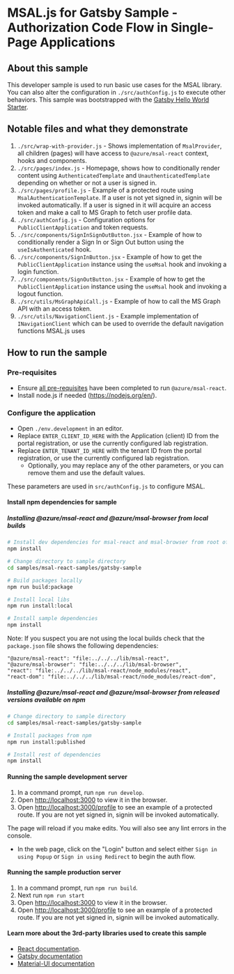 # MSAL.js for Gatsby Sample - Authorization Code Flow in Single-Page Applications

## About this sample

This developer sample is used to run basic use cases for the MSAL library. You can also alter the configuration in `./src/authConfig.js` to execute other behaviors.
This sample was bootstrapped with the [Gatsby Hello World Starter](https://github.com/gatsbyjs/gatsby-starter-hello-world).

## Notable files and what they demonstrate

1. `./src/wrap-with-provider.js` - Shows implementation of `MsalProvider`, all children (pages) will have access to `@azure/msal-react` context, hooks and components.
1. `./src/pages/index.js` - Homepage, shows how to conditionally render content using `AuthenticatedTemplate` and `UnauthenticatedTemplate` depending on whether or not a user is signed in.
1. `./src/pages/profile.js` - Example of a protected route using `MsalAuthenticationTemplate`. If a user is not yet signed in, signin will be invoked automatically. If a user is signed in it will acquire an access token and make a call to MS Graph to fetch user profile data.
1. `./src/authConfig.js` - Configuration options for `PublicClientApplication` and token requests.
1. `./src/components/SignInSignOutButton.jsx` - Example of how to conditionally render a Sign In or Sign Out button using the `useIsAuthenticated` hook.
1. `./src/components/SignInButton.jsx` - Example of how to get the `PublicClientApplication` instance using the `useMsal` hook and invoking a login function.
1. `./src/components/SignOutButton.jsx` - Example of how to get the `PublicClientApplication` instance using the `useMsal` hook and invoking a logout function.
1. `./src/utils/MsGraphApiCall.js` - Example of how to call the MS Graph API with an access token.
1. `./src/utils/NavigationClient.js` - Example implementation of `INavigationClient` which can be used to override the default navigation functions MSAL.js uses

## How to run the sample

### Pre-requisites

- Ensure [all pre-requisites](../../../lib/msal-react/README.md#prerequisites) have been completed to run `@azure/msal-react`.
- Install node.js if needed (<https://nodejs.org/en/>).

### Configure the application

- Open `./env.development` in an editor.
- Replace `ENTER_CLIENT_ID_HERE` with the Application (client) ID from the portal registration, or use the currently configured lab registration.
- Replace `ENTER_TENANT_ID_HERE` with the tenant ID from the portal registration, or use the currently configured lab registration.
  - Optionally, you may replace any of the other parameters, or you can remove them and use the default values.

These parameters are used in `src/authConfig.js` to configure MSAL.

#### Install npm dependencies for sample

##### Installing @azure/msal-react and @azure/msal-browser from local builds

```bash
# Install dev dependencies for msal-react and msal-browser from root of repo
npm install

# Change directory to sample directory
cd samples/msal-react-samples/gatsby-sample

# Build packages locally
npm run build:package

# Install local libs
npm run install:local

# Install sample dependencies
npm install
```

Note: If you suspect you are not using the local builds check that the `package.json` file shows the following dependencies:

```
"@azure/msal-react": "file:../../../lib/msal-react",
"@azure/msal-browser": "file:../../../lib/msal-browser",
"react": "file:../../../lib/msal-react/node_modules/react",
"react-dom": "file:../../../lib/msal-react/node_modules/react-dom",
```

##### Installing @azure/msal-react and @azure/msal-browser from released versions available on npm

```bash
# Change directory to sample directory
cd samples/msal-react-samples/gatsby-sample

# Install packages from npm
npm run install:published

# Install rest of dependencies
npm install
```

#### Running the sample development server

1. In a command prompt, run `npm run develop`.
1. Open [http://localhost:3000](http://localhost:3000) to view it in the browser.
1. Open [http://localhost:3000/profile](http://localhost:3000/profile) to see an example of a protected route. If you are not yet signed in, signin will be invoked automatically.

The page will reload if you make edits.
You will also see any lint errors in the console.

- In the web page, click on the "Login" button and select either `Sign in using Popup` or `Sign in using Redirect` to begin the auth flow.

#### Running the sample production server

1. In a command prompt, run `npm run build`.
1. Next run `npm run start`
1. Open [http://localhost:3000](http://localhost:3000) to view it in the browser.
1. Open [http://localhost:3000/profile](http://localhost:3000/profile) to see an example of a protected route. If you are not yet signed in, signin will be invoked automatically.

#### Learn more about the 3rd-party libraries used to create this sample

- [React documentation](https://reactjs.org/).
- [Gatsby documentation](https://www.gatsbyjs.com/docs/)
- [Material-UI documentation](https://material-ui.com/getting-started/installation/)
